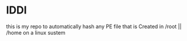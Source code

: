 # IDDI
this is my repo to automatically hash any PE file that is Created in /root || /home on a linux sustem
